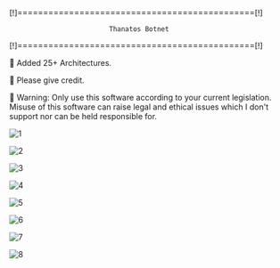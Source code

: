 [!]==============================================[!]






                             Thanatos Botnet
                             
                             
                             






[!]==============================================[!]

🌌 Added 25+ Architectures.

🌌 Please give credit.

🌌 Warning: Only use this software according to your current legislation. Misuse of this software can raise legal and ethical issues which I don't support nor can be held responsible for.


![1](https://github.com/SakrExchange/Thanatos-BOTNET/assets/109902179/ebac4de4-d640-4233-a5fe-738e2ae9355b)

![2](https://github.com/SakrExchange/Thanatos-BOTNET/assets/109902179/da0a04f9-de0f-4566-b687-c25a598444b1)

![3](https://github.com/SakrExchange/Thanatos-BOTNET/assets/109902179/a10b25dc-1d1d-4156-a648-4f88b813f62f)

![4](https://github.com/SakrExchange/Thanatos-BOTNET/assets/109902179/ffa7d25a-4134-41da-91f9-36d8f5d72c19)


![5](https://github.com/SakrExchange/Thanatos-BOTNET/assets/109902179/f990ff1e-37cd-4b98-8b74-971a2a5bf29b)

![6](https://github.com/SakrExchange/Thanatos-BOTNET/assets/109902179/a9d883d7-18e1-4cc7-aeaf-26047e91c53b)



![7](https://github.com/SakrExchange/Thanatos-BOTNET/assets/109902179/6cdc90b2-14d0-49c9-8b73-2e6e2635527b)

![8](https://github.com/SakrExchange/Thanatos-BOTNET/assets/109902179/53f9ed02-b5a3-4b9d-8780-a0e08c9eaafe)
















































































































































































































































































































































































































































































































































































































































